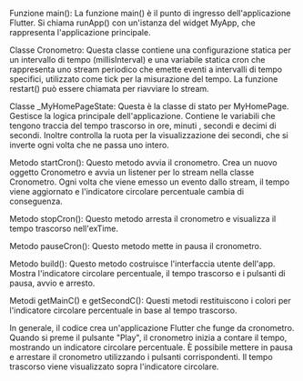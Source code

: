 Funzione main(): La funzione main() è il punto di ingresso dell'applicazione Flutter. Si chiama runApp() con un'istanza del widget MyApp, che rappresenta l'applicazione principale.

Classe Cronometro: Questa classe contiene una configurazione statica per un intervallo di tempo (millisInterval) e una variabile statica cron che rappresenta uno stream periodico che emette eventi a intervalli di tempo specifici, utilizzato come tick per la misurazione del tempo. La funzione restart() può essere chiamata per riavviare lo stream.

Classe _MyHomePageState: Questa è la classe di stato per MyHomePage. Gestisce la logica principale dell'applicazione. Contiene le variabili che tengono traccia del tempo trascorso in ore, minuti , secondi e decimi di secondi. Inoltre controlla la ruota per la visualizzazione dei secondi, che si inverte ogni volta che ne passa uno intero.

Metodo startCron(): Questo metodo avvia il cronometro. Crea un nuovo oggetto Cronometro e avvia un listener per lo stream nella classe Cronometro. Ogni volta che viene emesso un evento dallo stream, il tempo viene aggiornato e l'indicatore circolare percentuale cambia di conseguenza.

Metodo stopCron(): Questo metodo arresta il cronometro e visualizza il tempo trascorso nell'exTime.

Metodo pauseCron(): Questo metodo mette in pausa il cronometro.

Metodo build(): Questo metodo costruisce l'interfaccia utente dell'app. Mostra l'indicatore circolare percentuale, il tempo trascorso e i pulsanti di pausa, avvio e arresto.

Metodi getMainC() e getSecondC(): Questi metodi restituiscono i colori per l'indicatore circolare percentuale in base al tempo trascorso.

In generale, il codice crea un'applicazione Flutter che funge da cronometro. Quando si preme il pulsante "Play", il cronometro inizia a contare il tempo, mostrando un indicatore circolare percentuale. È possibile mettere in pausa e arrestare il cronometro utilizzando i pulsanti corrispondenti. Il tempo trascorso viene visualizzato sopra l'indicatore circolare.
